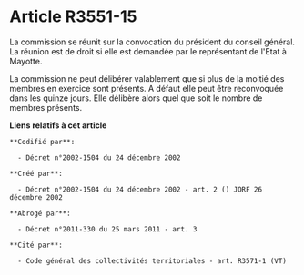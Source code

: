 # Article R3551-15

La commission se réunit sur la convocation du président du conseil général. La réunion est de droit si elle est demandée par
le représentant de l'Etat à Mayotte.

La commission ne peut délibérer valablement que si plus de la moitié des membres en exercice sont présents. A défaut elle
peut être reconvoquée dans les quinze jours. Elle délibère alors quel que soit le nombre de membres présents.

**Liens relatifs à cet article**

	**Codifié par**:

	  - Décret n°2002-1504 du 24 décembre 2002

	**Créé par**:

	  - Décret n°2002-1504 du 24 décembre 2002 - art. 2 () JORF 26 décembre 2002

	**Abrogé par**:

	  - Décret n°2011-330 du 25 mars 2011 - art. 3

	**Cité par**:

	  - Code général des collectivités territoriales - art. R3571-1 (VT)
